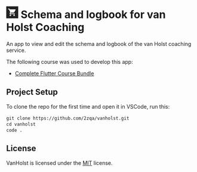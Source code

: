 # <img src="/assets/app-icon.png" height="32px" width="32px" alt="App icon"></img> Schema and logbook for van Holst Coaching

An app to view and edit the schema and logbook of the van Holst coaching service.

The following course was used to develop this app:

- [Complete Flutter Course Bundle](https://codewithandrea.com/courses/complete-flutter-bundle/)

## Project Setup

To clone the repo for the first time and open it in VSCode, run this:

```
git clone https://github.com/2zqa/vanholst.git
cd vanholst
code .
```

## License

VanHolst is licensed under the [MIT](LICENSE) license.
